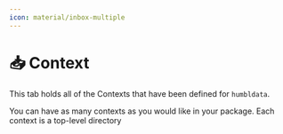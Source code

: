 ```yaml
---
icon: material/inbox-multiple
---
```


# 📥 __Context__

This tab holds all of the Contexts that have been defined for `humbldata`.

You can have as many contexts as you would like in your package. Each context
is a top-level directory